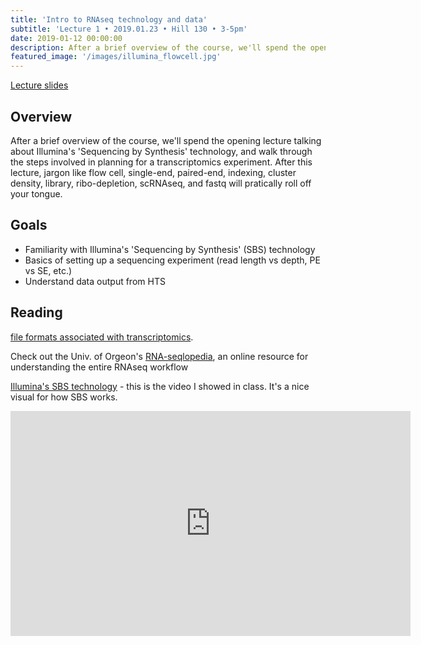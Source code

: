 ```yaml
---
title: 'Intro to RNAseq technology and data'
subtitle: 'Lecture 1 • 2019.01.23 • Hill 130 • 3-5pm'
date: 2019-01-12 00:00:00
description: After a brief overview of the course, we'll spend the opening lecture talking about Illumina's 'Sequencing by Synthesis' technology, and walk through the steps involved in planning for a transcriptomics experiment. 
featured_image: '/images/illumina_flowcell.jpg'
---
```


[Lecture slides](https://www.icloud.com/keynote/0sBpheSjnnkSIjKEHDpzd6kmw#Lecture01%5FRNAseqIntro)

## Overview

After a brief overview of the course, we'll spend the opening lecture talking about Illumina's 'Sequencing by Synthesis' technology, and walk through the steps involved in planning for a transcriptomics experiment.  After this lecture, jargon like flow cell, single-end, paired-end, indexing, cluster density, library, ribo-depletion, scRNAseq, and fastq will pratically roll off your tongue.

## Goals

* Familiarity with Illumina's 'Sequencing by Synthesis' (SBS) technology
* Basics of setting up a sequencing experiment (read length vs depth, PE vs SE, etc.)
* Understand data output from HTS


## Reading

[file formats associated with transcriptomics](http://binf.snipcademy.com/lessons/sequence-file-formats).

Check out the Univ. of Orgeon's [RNA-seqlopedia](http://rnaseq.uoregon.edu/), an online resource for understanding the entire RNAseq workflow

[Illumina's SBS technology]() - this is the video I showed in class.  It's a nice visual for how SBS works.

<iframe src="https://www.youtube.com/watch?v=HMyCqWhwB8E" width="640" height="360" frameborder="0" allowfullscreen></iframe>


